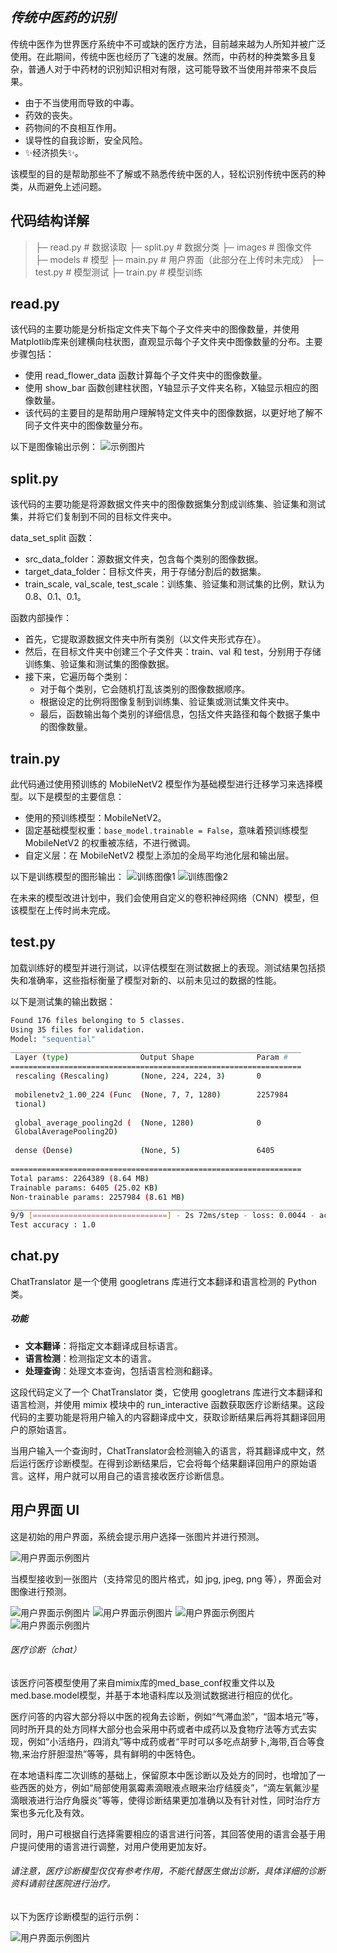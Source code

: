 ## _传统中医药的识别_

传统中医作为世界医疗系统中不可或缺的医疗方法，目前越来越为人所知并被广泛使用。在此期间，传统中医也经历了飞速的发展。然而，中药材的种类繁多且复杂，普通人对于中药材的识别知识相对有限，这可能导致不当使用并带来不良后果。

- 由于不当使用而导致的中毒。
- 药效的丧失。
- 药物间的不良相互作用。
- 误导性的自我诊断，安全风险。
- ✨经济损失✨。

该模型的目的是帮助那些不了解或不熟悉传统中医的人，轻松识别传统中医药的种类，从而避免上述问题。

## 代码结构详解

> ├─ read.py # 数据读取
> ├─ split.py # 数据分类
> ├─ images  # 图像文件
> ├─ models # 模型
> ├─ main.py # 用户界面（此部分在上传时未完成）
> ├─ test.py # 模型测试
> ├─ train.py # 模型训练

## read.py
该代码的主要功能是分析指定文件夹下每个子文件夹中的图像数量，并使用Matplotlib库来创建横向柱状图，直观显示每个子文件夹中图像数量的分布。主要步骤包括：

- 使用 read_flower_data 函数计算每个子文件夹中的图像数量。
- 使用 show_bar 函数创建柱状图，Y轴显示子文件夹名称，X轴显示相应的图像数量。
- 该代码的主要目的是帮助用户理解特定文件夹中的图像数据，以更好地了解不同子文件夹中的图像数量分布。

以下是图像输出示例：
![示例图片](https://github.com/whossssssss/ML/blob/google-colab/myplot.png)

## split.py
该代码的主要功能是将源数据文件夹中的图像数据集分割成训练集、验证集和测试集，并将它们复制到不同的目标文件夹中。

data_set_split 函数：
- src_data_folder：源数据文件夹，包含每个类别的图像数据。
- target_data_folder：目标文件夹，用于存储分割后的数据集。
- train_scale, val_scale, test_scale：训练集、验证集和测试集的比例，默认为0.8、0.1、0.1。

函数内部操作：
- 首先，它提取源数据文件夹中所有类别（以文件夹形式存在）。
- 然后，在目标文件夹中创建三个子文件夹：train、val 和 test，分别用于存储训练集、验证集和测试集的图像数据。
- 接下来，它遍历每个类别：
  - 对于每个类别，它会随机打乱该类别的图像数据顺序。
  - 根据设定的比例将图像复制到训练集、验证集或测试集文件夹中。
  - 最后，函数输出每个类别的详细信息，包括文件夹路径和每个数据子集中的图像数量。

## train.py
此代码通过使用预训练的 MobileNetV2 模型作为基础模型进行迁移学习来选择模型。以下是模型的主要信息：
- 使用的预训练模型：MobileNetV2。
- 固定基础模型权重：`base_model.trainable = False`，意味着预训练模型 MobileNetV2 的权重被冻结，不进行微调。
- 自定义层：在 MobileNetV2 模型上添加的全局平均池化层和输出层。

以下是训练模型的图形输出：
![训练图像1](https://github.com/whossssssss/ML/blob/google-colab/train_1.png)
![训练图像2](https://github.com/whossssssss/ML/blob/google-colab/train_2.png)

在未来的模型改进计划中，我们会使用自定义的卷积神经网络（CNN）模型，但该模型在上传时尚未完成。

## test.py
加载训练好的模型并进行测试，以评估模型在测试数据上的表现。测试结果包括损失和准确率，这些指标衡量了模型对新的、以前未见过的数据的性能。

以下是测试集的输出数据：
```sh
Found 176 files belonging to 5 classes.
Using 35 files for validation.
Model: "sequential"
_________________________________________________________________
 Layer (type)                Output Shape              Param #   
=================================================================
 rescaling (Rescaling)       (None, 224, 224, 3)       0         
                                                                 
 mobilenetv2_1.00_224 (Func  (None, 7, 7, 1280)        2257984   
 tional)                                                         
                                                                 
 global_average_pooling2d (  (None, 1280)              0         
 GlobalAveragePooling2D)                                         
                                                                 
 dense (Dense)               (None, 5)                 6405      
                                                                 
=================================================================
Total params: 2264389 (8.64 MB)
Trainable params: 6405 (25.02 KB)
Non-trainable params: 2257984 (8.61 MB)
_________________________________________________________________
9/9 [==============================] - 2s 72ms/step - loss: 0.0044 - accuracy: 1.0000
Test accuracy : 1.0
```

## chat.py

ChatTranslator 是一个使用 googletrans 库进行文本翻译和语言检测的 Python 类。

##### 功能

- **文本翻译**：将指定文本翻译成目标语言。
- **语言检测**：检测指定文本的语言。
- **处理查询**：处理文本查询，包括语言检测和翻译。

这段代码定义了一个 ChatTranslator 类，它使用 googletrans 库进行文本翻译和语言检测，并使用 mimix 模块中的 run_interactive 函数获取医疗诊断结果。这段代码的主要功能是将用户输入的内容翻译成中文，获取诊断结果后再将其翻译回用户的原始语言。

当用户输入一个查询时，ChatTranslator会检测输入的语言，将其翻译成中文，然后运行医疗诊断模型。在得到诊断结果后，它会将每个结果翻译回用户的原始语言。这样，用户就可以用自己的语言接收医疗诊断信息。

## 用户界面 UI

这是初始的用户界面，系统会提示用户选择一张图片并进行预测。

![用户界面示例图片](https://github.com/whossssssss/ML/blob/google-colab/%E5%B1%8F%E5%B9%95%E6%88%AA%E5%9B%BE%202023-11-12%20191311.png)

当模型接收到一张图片（支持常见的图片格式，如 jpg, jpeg, png 等），界面会对图像进行预测。

![用户界面示例图片](https://github.com/whossssssss/ML/blob/google-colab/%E5%B1%8F%E5%B9%95%E6%88%AA%E5%9B%BE%202023-11-12%20191324.png)
![用户界面示例图片](https://github.com/whossssssss/ML/blob/google-colab/%E5%B1%8F%E5%B9%95%E6%88%AA%E5%9B%BE%202023-11-12%20191331.png)
![用户界面示例图片](https://github.com/whossssssss/ML/blob/google-colab/%E5%B1%8F%E5%B9%95%E6%88%AA%E5%9B%BE%202023-11-12%20191800.png)
![用户界面示例图片](https://github.com/whossssssss/ML/blob/google-colab/%E5%B1%8F%E5%B9%95%E6%88%AA%E5%9B%BE%202023-11-12%20191807.png)

###### 医疗诊断（chat）
该医疗问答模型使用了来自mimix库的med_base_conf权重文件以及med.base.model模型，并基于本地语料库以及测试数据进行相应的优化。

医疗问答的内容大部分将以中医的视角去诊断，例如“气滞血淤”，“固本培元”等，同时所开具的处方同样大部分也会采用中药或者中成药以及食物疗法等方式去实现，例如“小活络丹，四消丸”等中成药或者“平时可以多吃点胡萝卜,海带,百合等食物,来治疗肝胆湿热”等等，具有鲜明的中医特色。

在本地语料库二次训练的基础上，保留原本中医诊断以及处方的同时，也增加了一些西医的处方，例如“局部使用氯霉素滴眼液点眼来治疗结膜炎”，“滴左氧氟沙星滴眼液进行治疗角膜炎”等等，使得诊断结果更加准确以及有针对性，同时治疗方案也多元化及有效。

同时，用户可根据自行选择需要相应的语言进行问答，其回答使用的语言会基于用户提问使用的语言进行调整，对用户使用更加友好。
###### 请注意，医疗诊断模型仅仅有参考作用，不能代替医生做出诊断，具体详细的诊断资料请前往医院进行治疗。

以下为医疗诊断模型的运行示例：

![用户界面示例图片](https://github.com/whossssssss/ML/blob/google-colab/show_2.gif)

